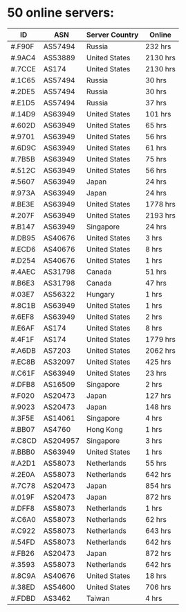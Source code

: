# 50 online servers:

| ID | ASN | Server Country | Online |
| ------ | ------ | ------ | ------ |
| #.F90F | AS57494 | Russia | 232 hrs |
| #.9AC4 | AS53889 | United States | 2130 hrs |
| #.7CCE | AS174 | United States | 2130 hrs |
| #.1C65 | AS57494 | Russia | 30 hrs |
| #.2DE5 | AS57494 | Russia | 30 hrs |
| #.E1D5 | AS57494 | Russia | 37 hrs |
| #.14D9 | AS63949 | United States | 101 hrs |
| #.602D | AS63949 | United States | 65 hrs |
| #.9701 | AS63949 | United States | 56 hrs |
| #.6D9C | AS63949 | United States | 61 hrs |
| #.7B5B | AS63949 | United States | 75 hrs |
| #.512C | AS63949 | United States | 56 hrs |
| #.5607 | AS63949 | Japan | 24 hrs |
| #.973A | AS63949 | Japan | 24 hrs |
| #.BE3E | AS63949 | United States | 1778 hrs |
| #.207F | AS63949 | United States | 2193 hrs |
| #.B147 | AS63949 | Singapore | 24 hrs |
| #.DB95 | AS40676 | United States | 3 hrs |
| #.ECD6 | AS40676 | United States | 8 hrs |
| #.D254 | AS40676 | United States | 1 hrs |
| #.4AEC | AS31798 | Canada | 51 hrs |
| #.B6E3 | AS31798 | Canada | 47 hrs |
| #.03E7 | AS56322 | Hungary | 1 hrs |
| #.8C1B | AS63949 | United States | 1 hrs |
| #.6EF8 | AS63949 | United States | 2 hrs |
| #.E6AF | AS174 | United States | 8 hrs |
| #.4F1F | AS174 | United States | 1779 hrs |
| #.A6DB | AS7203 | United States | 2062 hrs |
| #.EC8B | AS32097 | United States | 425 hrs |
| #.C61F | AS63949 | United States | 23 hrs |
| #.DFB8 | AS16509 | Singapore | 2 hrs |
| #.F020 | AS20473 | Japan | 127 hrs |
| #.9023 | AS20473 | Japan | 148 hrs |
| #.3F5E | AS14061 | Singapore | 4 hrs |
| #.BB07 | AS4760 | Hong Kong | 1 hrs |
| #.C8CD | AS204957 | Singapore | 3 hrs |
| #.BBB0 | AS63949 | United States | 1 hrs |
| #.A2D1 | AS58073 | Netherlands | 55 hrs |
| #.2E0A | AS58073 | Netherlands | 642 hrs |
| #.7C78 | AS20473 | Japan | 854 hrs |
| #.019F | AS20473 | Japan | 872 hrs |
| #.DFF8 | AS58073 | Netherlands | 1 hrs |
| #.C6A0 | AS58073 | Netherlands | 62 hrs |
| #.C922 | AS58073 | Netherlands | 643 hrs |
| #.54FD | AS58073 | Netherlands | 642 hrs |
| #.FB26 | AS20473 | Japan | 872 hrs |
| #.3593 | AS58073 | Netherlands | 642 hrs |
| #.8C9A | AS40676 | United States | 18 hrs |
| #.38ED | AS54600 | United States | 706 hrs |
| #.FDBD | AS3462 | Taiwan | 4 hrs |

